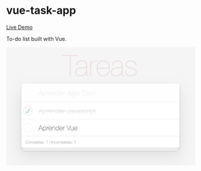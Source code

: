 # vue-task-app

[Live Demo](https://fergv.com/vue-task-app/)

To-do list built with Vue.

![Demo image](./img/demo.png "Demo image")